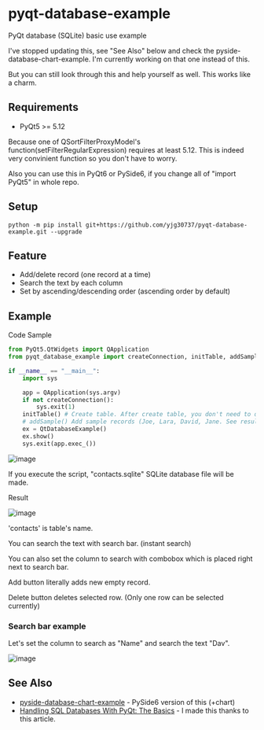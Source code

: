 # pyqt-database-example
PyQt database (SQLite) basic use example

I've stopped updating this, see "See Also" below and check the pyside-database-chart-example. I'm currently working on that one instead of this.

But you can still look through this and help yourself as well. This works like a charm.

## Requirements
* PyQt5 >= 5.12

Because one of QSortFilterProxyModel's function(setFilterRegularExpression) requires at least 5.12. This is indeed very convinient function so you don't have to worry.

Also you can use this in PyQt6 or PySide6, if you change all of "import PyQt5" in whole repo.

## Setup
`python -m pip install git+https://github.com/yjg30737/pyqt-database-example.git --upgrade`

## Feature
* Add/delete record (one record at a time)
* Search the text by each column
* Set by ascending/descending order (ascending order by default)

## Example
Code Sample
```python
from PyQt5.QtWidgets import QApplication
from pyqt_database_example import createConnection, initTable, addSample, QtDatabaseExample

if __name__ == "__main__":
    import sys

    app = QApplication(sys.argv)
    if not createConnection():
        sys.exit(1)
    initTable() # Create table. After create table, you don't need to do it unless you want to make the table to empty.
    # addSample() Add sample records (Joe, Lara, David, Jane. See result image below.)
    ex = QtDatabaseExample()
    ex.show()
    sys.exit(app.exec_())
```

![image](https://user-images.githubusercontent.com/55078043/177900006-31577341-84f3-4d87-bfff-36765fc3334c.png)

If you execute the script, "contacts.sqlite" SQLite database file will be made.

Result


![image](https://user-images.githubusercontent.com/55078043/183241774-786ad283-2461-4ef7-8b7e-f3c27c25ae92.png)

'contacts' is table's name.

You can search the text with search bar. (instant search)

You can also set the column to search with combobox which is placed right next to search bar.

Add button literally adds new empty record.

Delete button deletes selected row. (Only one row can be selected currently)

### Search bar example

Let's set the column to search as "Name" and search the text "Dav".

![image](https://user-images.githubusercontent.com/55078043/183241795-5cb1a0cc-a551-4f0e-add7-f01ae7e7085e.png)

## See Also

* <a href="https://github.com/yjg30737/pyside-database-chart-example/blob/main/README.md">pyside-database-chart-example</a> - PySide6 version of this (+chart)
* <a href="https://realpython.com/python-pyqt-database/#reader-comments">Handling SQL Databases With PyQt: The Basics</a> - I made this thanks to this article.

